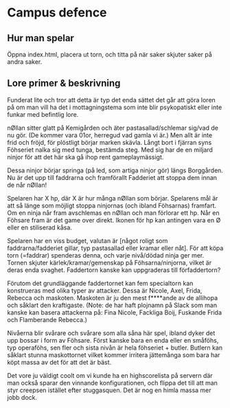 # Campus defence
## Hur man spelar
Öppna index.html, placera ut torn, och titta på när saker skjuter saker på andra saker.

## Lore primer & beskrivning
Funderat lite och tror att detta är typ det enda sättet det går att göra loren på om man vill ha det i mottagningstema som inte blir psykopatiskt eller inte funkar med befintlig lore.

nØllan sitter glatt på Kemigården och äter pastasallad/schlemar sig/vad de nu gör. (De kommer vara 01or, herregud vad gamla vi är.) Men allt är inte frid och fröjd, för plöstligt börjar marken skävla. Långt bort i fjärran syns Föhseriet nalka sig med tunga, bestämda steg. Med sig har de en miljard ninjor för att det här ska gå ihop rent gameplaymässigt.

Dessa ninjor börjar springa (på led, som artiga ninjor gör) längs Borggården. Nu är det upp till faddrarna och framförallt Fadderiet att stoppa dem innan de når nØllan!

Spelaren har X hp, där X är hur många nØllan som börjar. Spelarens mål är att så länge som möjligt stoppa ninjornas (och ibland Föhsarnas) framfart. Om en ninja når fram avschlemas en nØllan och man förlorar ett hp. Når en Föhsare fram är det game over direkt. Ikonen för hp kan antingen vara en Ø eller en stiliserad kåsa.

Spelaren har en viss budget, valutan är [något roligt som faddrarna/fadderiet gillar, typ pastasallad eller kramar eller nåt]. För att köpa torn (=faddrar) spenderas denna, och varje nivå/dödad ninja ger mer. Tornen skjuter kärlek/kramar/gemenskap på Föhsarna/ninjorna, vilket är deras enda svaghet. Faddertorn kanske kan uppgraderas till förfaddertorn?

Förutom det grundläggande faddertornet kan fem specialtorn kan konstrueras med olika typer av attacker. Dessa är Nicole, Axel, Frida, Rebecca och maskoten. Maskoten är ju den mest f\*\*\*\*ande av de allihopa och såklart den kraftigaste. (Note: de har haft plojnamn på Slack som man kanske kan basera attackerna på: Fina Nicole, Fackliga Boij, Fuskande Frida och Flamberande Rebecca.)

Nivåerna blir svårare och svårare som alla såna här spel, ibland dyker det upp bossar i form av Föhsare. Först kanske bara en enda eller en småföhs, typ operaföhs, sen fler och sista nivån är hela föhseriet + butler. Butlern kan såklart stunna maskottornet vilket kommer irritera jättemånga som bara har köpt massa av det för att det är bäst.

Det vore ju väldigt coolt om vi kunde ha en highscorelista på servern där man också sparar den vinnande konfigurationen, och flippa det till att man styr creepsen istället efter stuggasquen. Det är nog en himla massa mer jobb dock.
